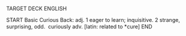 TARGET DECK
ENGLISH

START
Basic
Curious
Back: adj. 1 eager to learn; inquisitive. 2 strange, surprising, odd.  curiously adv. [latin: related to *cure]
END
